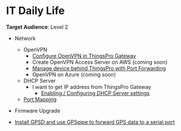 # IT Daily Life

**Target Audience**: Level 2

- Network
    - OpenVPN
        - [Configure OpenVPN in ThingsPro Gateway](https://www.moxa.com/doc/man/ThingsPro_Software_Suite_UM_e6.0.pdf#page=51)
        - Create OpenVPN Access Server on AWS (coming soon)
        - [Manage device behind ThingsPro with Port Forwarding](https://www.moxa.com/doc/man/ThingsPro_Software_Suite_UM_e6.0.pdf#page=54)
        - OpenVPN on Azure (coming soon)
    - DHCP Server
        - I want to get IP address from ThingsPro Gateway
            - [Enabling / Configuring DHCP Server settings](https://www.moxa.com/doc/man/ThingsPro_Software_Suite_UM_e6.0.pdf#page=48)
    - [Port Mapping](https://www.moxa.com/doc/man/ThingsPro_Software_Suite_UM_e6.0.pdf#page=54)
- Firmware Upgrade

- [Install GPSD and use GPSpipe to forward GPS data to a serial port](https://hackmd.io/s/SJw4aKN1X#)
